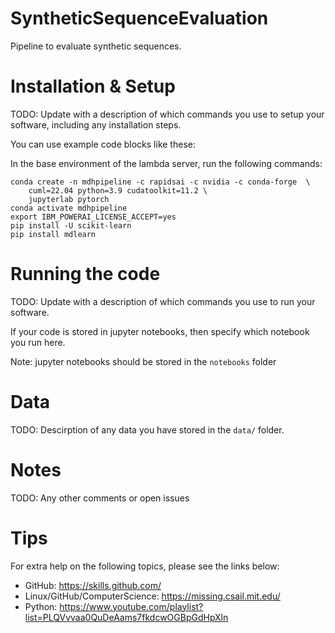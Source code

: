 # SyntheticSequenceEvaluation
Pipeline to evaluate synthetic sequences. 

# Installation & Setup
TODO: Update with a description of which commands you use to setup your software, including any installation steps.

You can use example code blocks like these:

In the base environment of the lambda server, run the following commands:
```
conda create -n mdhpipeline -c rapidsai -c nvidia -c conda-forge  \
    cuml=22.04 python=3.9 cudatoolkit=11.2 \
    jupyterlab pytorch
conda activate mdhpipeline
export IBM_POWERAI_LICENSE_ACCEPT=yes
pip install -U scikit-learn
pip install mdlearn
```

# Running the code
TODO: Update with a description of which commands you use to run your software.

If your code is stored in jupyter notebooks, then specify which notebook you run here.

Note: jupyter notebooks should be stored in the `notebooks` folder


# Data
TODO: Descirption of any data you have stored in the `data/` folder.

# Notes
TODO: Any other comments or open issues

# Tips
For extra help on the following topics, please see the links below:
- GitHub: https://skills.github.com/
- Linux/GitHub/ComputerScience: https://missing.csail.mit.edu/
- Python: https://www.youtube.com/playlist?list=PLQVvvaa0QuDeAams7fkdcwOGBpGdHpXln 
